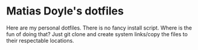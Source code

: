 # Matias Doyle's dotfiles

Here are my personal dotfiles. There is no fancy install script.
Where is the fun of doing that? Just git clone and create system
links/copy the files to their respectable locations.